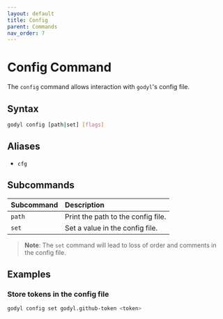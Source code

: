```yaml
---
layout: default
title: Config
parent: Commands
nav_order: 7
---
```


# Config Command

The `config` command allows interaction with `godyl`'s config file.

## Syntax

```sh
godyl config [path|set] [flags]
```

## Aliases

- `cfg`

## Subcommands

| Subcommand | Description                        |
| :--------- | :--------------------------------- |
| `path`     | Print the path to the config file. |
| `set`      | Set a value in the config file.    |

> **Note**: The `set` command will lead to loss of order and comments in the config file.

## Examples

### Store tokens in the config file

```sh
godyl config set godyl.github-token <token>
```
